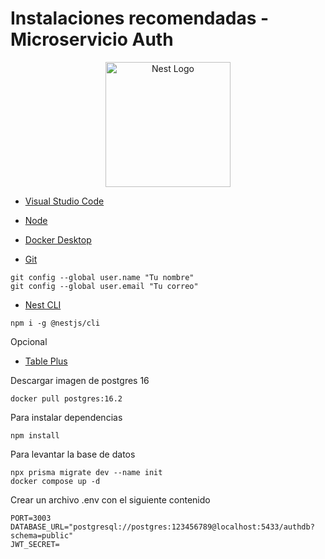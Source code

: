 # Instalaciones recomendadas - Microservicio Auth

<p align="center">
  <a href="http://nestjs.com/" target="blank"><img src="https://nestjs.com/img/logo-small.svg" width="200" alt="Nest Logo" /></a>
</p>

* [Visual Studio Code](https://code.visualstudio.com/)

* [Node](https://nodejs.org/en)

* [Docker Desktop](https://www.docker.com/get-started)

* [Git](https://git-scm.com/)
```
git config --global user.name "Tu nombre"
git config --global user.email "Tu correo"
```

* [Nest CLI](https://docs.nestjs.com/first-steps)
```
npm i -g @nestjs/cli
```


Opcional
* [Table Plus](https://tableplus.com/)

Descargar imagen de postgres 16
```
docker pull postgres:16.2
```

Para instalar dependencias
```
npm install
```

Para levantar la base de datos
```
npx prisma migrate dev --name init
docker compose up -d 
```

Crear un archivo .env con el siguiente contenido
```
PORT=3003
DATABASE_URL="postgresql://postgres:123456789@localhost:5433/authdb?schema=public"
JWT_SECRET=
```

